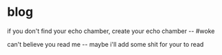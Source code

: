 # blog
if you don't find your echo chamber, create your echo chamber -- #woke

can't believe you read me -- maybe i'll add some shit for your to read 
